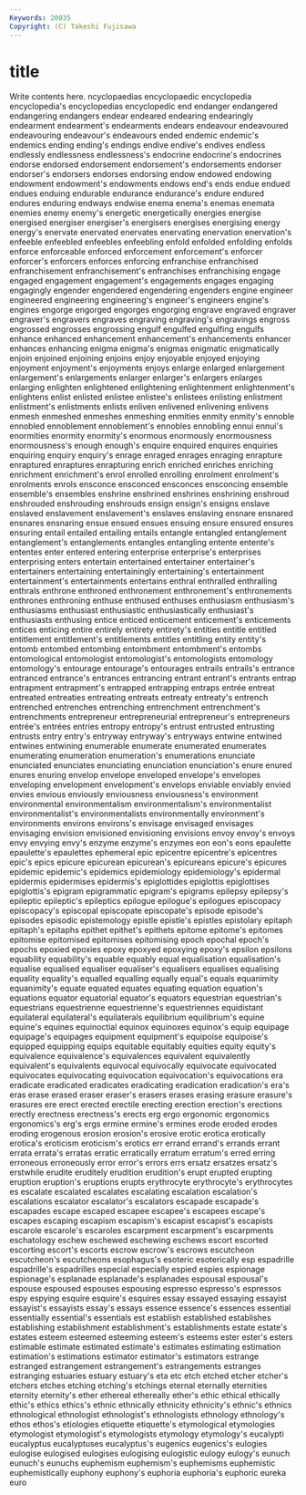 ```yaml
---
Keywords: 20035 
Copyright: (C) Takeshi Fujisawa
---
```


# title

Write contents here.
ncyclopaedias encyclopaedic encyclopedia
encyclopedia's encyclopedias encyclopedic end endanger endangered endangering endangers endear endeared
endearing endearingly endearment endearment's endearments endears endeavour endeavoured endeavouring endeavour's
endeavours ended endemic endemic's endemics ending ending's endings endive endive's
endives endless endlessly endlessness endlessness's endocrine endocrine's endocrines endorse endorsed
endorsement endorsement's endorsements endorser endorser's endorsers endorses endorsing endow endowed
endowing endowment endowment's endowments endows end's ends endue endued endues
enduing endurable endurance endurance's endure endured endures enduring endways endwise
enema enema's enemas enemata enemies enemy enemy's energetic energetically energies
energise energised energiser energiser's energisers energises energising energy energy's enervate
enervated enervates enervating enervation enervation's enfeeble enfeebled enfeebles enfeebling enfold
enfolded enfolding enfolds enforce enforceable enforced enforcement enforcement's enforcer enforcer's
enforcers enforces enforcing enfranchise enfranchised enfranchisement enfranchisement's enfranchises enfranchising engage
engaged engagement engagement's engagements engages engaging engagingly engender engendered engendering
engenders engine engineer engineered engineering engineering's engineer's engineers engine's engines
engorge engorged engorges engorging engrave engraved engraver engraver's engravers engraves
engraving engraving's engravings engross engrossed engrosses engrossing engulf engulfed engulfing
engulfs enhance enhanced enhancement enhancement's enhancements enhancer enhances enhancing enigma
enigma's enigmas enigmatic enigmatically enjoin enjoined enjoining enjoins enjoy enjoyable
enjoyed enjoying enjoyment enjoyment's enjoyments enjoys enlarge enlarged enlargement enlargement's
enlargements enlarger enlarger's enlargers enlarges enlarging enlighten enlightened enlightening enlightenment
enlightenment's enlightens enlist enlisted enlistee enlistee's enlistees enlisting enlistment enlistment's
enlistments enlists enliven enlivened enlivening enlivens enmesh enmeshed enmeshes enmeshing
enmities enmity enmity's ennoble ennobled ennoblement ennoblement's ennobles ennobling ennui
ennui's enormities enormity enormity's enormous enormously enormousness enormousness's enough enough's
enquire enquired enquires enquiries enquiring enquiry enquiry's enrage enraged enrages
enraging enrapture enraptured enraptures enrapturing enrich enriched enriches enriching enrichment
enrichment's enrol enrolled enrolling enrolment enrolment's enrolments enrols ensconce ensconced
ensconces ensconcing ensemble ensemble's ensembles enshrine enshrined enshrines enshrining enshroud
enshrouded enshrouding enshrouds ensign ensign's ensigns enslave enslaved enslavement enslavement's
enslaves enslaving ensnare ensnared ensnares ensnaring ensue ensued ensues ensuing
ensure ensured ensures ensuring entail entailed entailing entails entangle entangled
entanglement entanglement's entanglements entangles entangling entente entente's ententes enter entered
entering enterprise enterprise's enterprises enterprising enters entertain entertained entertainer entertainer's
entertainers entertaining entertainingly entertaining's entertainment entertainment's entertainments entertains enthral enthralled
enthralling enthrals enthrone enthroned enthronement enthronement's enthronements enthrones enthroning enthuse
enthused enthuses enthusiasm enthusiasm's enthusiasms enthusiast enthusiastic enthusiastically enthusiast's enthusiasts
enthusing entice enticed enticement enticement's enticements entices enticing entire entirely
entirety entirety's entities entitle entitled entitlement entitlement's entitlements entitles entitling
entity entity's entomb entombed entombing entombment entombment's entombs entomological entomologist
entomologist's entomologists entomology entomology's entourage entourage's entourages entrails entrails's entrance
entranced entrance's entrances entrancing entrant entrant's entrants entrap entrapment entrapment's
entrapped entrapping entraps entrée entreat entreated entreaties entreating entreats entreaty
entreaty's entrench entrenched entrenches entrenching entrenchment entrenchment's entrenchments entrepreneur entrepreneurial
entrepreneur's entrepreneurs entrée's entrées entries entropy entropy's entrust entrusted entrusting
entrusts entry entry's entryway entryway's entryways entwine entwined entwines entwining
enumerable enumerate enumerated enumerates enumerating enumeration enumeration's enumerations enunciate enunciated
enunciates enunciating enunciation enunciation's enure enured enures enuring envelop envelope
enveloped envelope's envelopes enveloping envelopment envelopment's envelops enviable enviably envied
envies envious enviously enviousness enviousness's environment environmental environmentalism environmentalism's environmentalist
environmentalist's environmentalists environmentally environment's environments environs environs's envisage envisaged envisages
envisaging envision envisioned envisioning envisions envoy envoy's envoys envy envying
envy's enzyme enzyme's enzymes eon eon's eons epaulette epaulette's epaulettes
ephemeral epic epicentre epicentre's epicentres epic's epics epicure epicurean epicurean's
epicureans epicure's epicures epidemic epidemic's epidemics epidemiology epidemiology's epidermal epidermis
epidermises epidermis's epiglottides epiglottis epiglottises epiglottis's epigram epigrammatic epigram's epigrams
epilepsy epilepsy's epileptic epileptic's epileptics epilogue epilogue's epilogues episcopacy episcopacy's
episcopal episcopate episcopate's episode episode's episodes episodic epistemology epistle epistle's
epistles epistolary epitaph epitaph's epitaphs epithet epithet's epithets epitome epitome's
epitomes epitomise epitomised epitomises epitomising epoch epochal epoch's epochs epoxied
epoxies epoxy epoxyed epoxying epoxy's epsilon epsilons equability equability's equable
equably equal equalisation equalisation's equalise equalised equaliser equaliser's equalisers equalises
equalising equality equality's equalled equalling equally equal's equals equanimity equanimity's
equate equated equates equating equation equation's equations equator equatorial equator's
equators equestrian equestrian's equestrians equestrienne equestrienne's equestriennes equidistant equilateral equilateral's
equilaterals equilibrium equilibrium's equine equine's equines equinoctial equinox equinoxes equinox's
equip equipage equipage's equipages equipment equipment's equipoise equipoise's equipped equipping
equips equitable equitably equities equity equity's equivalence equivalence's equivalences equivalent
equivalently equivalent's equivalents equivocal equivocally equivocate equivocated equivocates equivocating equivocation
equivocation's equivocations era eradicate eradicated eradicates eradicating eradication eradication's era's
eras erase erased eraser eraser's erasers erases erasing erasure erasure's
erasures ere erect erected erectile erecting erection erection's erections erectly
erectness erectness's erects erg ergo ergonomic ergonomics ergonomics's erg's ergs
ermine ermine's ermines erode eroded erodes eroding erogenous erosion erosion's
erosive erotic erotica erotically erotica's eroticism eroticism's erotics err errand
errand's errands errant errata errata's erratas erratic erratically erratum erratum's
erred erring erroneous erroneously error error's errors errs ersatz ersatzes
ersatz's erstwhile erudite eruditely erudition erudition's erupt erupted erupting eruption
eruption's eruptions erupts erythrocyte erythrocyte's erythrocytes es escalate escalated escalates
escalating escalation escalation's escalations escalator escalator's escalators escapade escapade's escapades
escape escaped escapee escapee's escapees escape's escapes escaping escapism escapism's
escapist escapist's escapists escarole escarole's escaroles escarpment escarpment's escarpments eschatology
eschew eschewed eschewing eschews escort escorted escorting escort's escorts escrow
escrow's escrows escutcheon escutcheon's escutcheons esophagus's esoteric esoterically esp espadrille
espadrille's espadrilles especial especially espied espies espionage espionage's esplanade esplanade's
esplanades espousal espousal's espouse espoused espouses espousing espresso espresso's espressos
espy espying esquire esquire's esquires essay essayed essaying essayist essayist's
essayists essay's essays essence essence's essences essential essentially essential's essentials
est establish established establishes establishing establishment establishment's establishments estate estate's
estates esteem esteemed esteeming esteem's esteems ester ester's esters estimable
estimate estimated estimate's estimates estimating estimation estimation's estimations estimator estimator's
estimators estrange estranged estrangement estrangement's estrangements estranges estranging estuaries estuary
estuary's eta etc etch etched etcher etcher's etchers etches etching
etching's etchings eternal eternally eternities eternity eternity's ether ethereal ethereally
ether's ethic ethical ethically ethic's ethics ethics's ethnic ethnically ethnicity
ethnicity's ethnic's ethnics ethnological ethnologist ethnologist's ethnologists ethnology ethnology's ethos
ethos's etiologies etiquette etiquette's etymological etymologies etymologist etymologist's etymologists etymology
etymology's eucalypti eucalyptus eucalyptuses eucalyptus's eugenics eugenics's eulogies eulogise eulogised
eulogises eulogising eulogistic eulogy eulogy's eunuch eunuch's eunuchs euphemism euphemism's
euphemisms euphemistic euphemistically euphony euphony's euphoria euphoria's euphoric eureka euro
